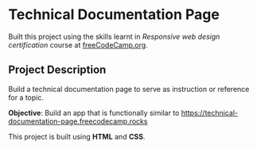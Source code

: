 # Technical Documentation Page
Built this project using the skills learnt in _Responsive web design certification_ course at [freeCodeCamp.org](https://freecodecamp.org).

## Project Description
Build a technical documentation page to serve as instruction or reference for a topic.

**Objective**: Build an app that is functionally similar to https://technical-documentation-page.freecodecamp.rocks

This project is built using **HTML** and **CSS**.

